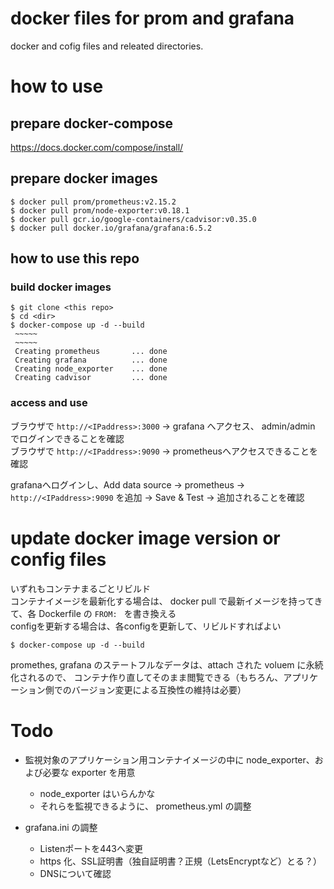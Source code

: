 # docker files for prom and grafana 

docker and cofig files and releated directories.

# how to use

## prepare docker-compose

https://docs.docker.com/compose/install/

## prepare docker images

```
$ docker pull prom/prometheus:v2.15.2 
$ docker pull prom/node-exporter:v0.18.1
$ docker pull gcr.io/google-containers/cadvisor:v0.35.0 
$ docker pull docker.io/grafana/grafana:6.5.2 
```

## how to use this repo

### build docker images

```
$ git clone <this repo>
$ cd <dir>
$ docker-compose up -d --build
 ~~~~~
 ~~~~~
 Creating prometheus       ... done
 Creating grafana          ... done   
 Creating node_exporter    ... done   
 Creating cadvisor         ... done   

```

### access and use

ブラウザで `http://<IPaddress>:3000` → grafana へアクセス、 admin/admin でログインできることを確認  
ブラウザで `http://<IPaddress>:9090` → prometheusへアクセスできることを確認  

grafanaへログインし、Add data source → prometheus → `http://<IPaddress>:9090` を追加 → Save & Test → 追加されることを確認  

# update docker image version or config files

いずれもコンテナまるごとリビルド  
コンテナイメージを最新化する場合は、 docker pull で最新イメージを持ってきて、各 Dockerfile の `FROM: ` を書き換える  
configを更新する場合は、各configを更新して、リビルドすればよい

```
$ docker-compose up -d --build
```

promethes, grafana のステートフルなデータは、attach された voluem に永続化されるので、
コンテナ作り直してそのまま閲覧できる（もちろん、アプリケーション側でのバージョン変更による互換性の維持は必要）

# Todo

* 監視対象のアプリケーション用コンテナイメージの中に node_exporter、および必要な exporter を用意
  * node_exporter はいらんかな
  * それらを監視できるように、 prometheus.yml の調整

* grafana.ini の調整
  * Listenポートを443へ変更
  * https 化、SSL証明書（独自証明書？正規（LetsEncryptなど）とる？）
  * DNSについて確認
